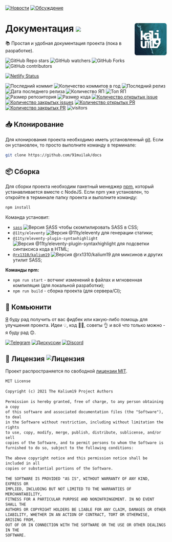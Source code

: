 [![Новости](https://img.shields.io/badge/объявления-277a8c?logo=github)](https://github.com/91muilak/docs/discussions/3)
[![Обсуждение](https://img.shields.io/badge/обсуждение-000000?logo=github)](https://github.com/91muilak/docs/discussions/4)


<img title="Логотип проекта" src=".github/logo.png" alt="Logo" width="100px" align="right" /> Документация ![](https://img.shields.io/github/package-json/version/91muilak/docs?label=%20)
======
:books: Простая и удобная документация проекта (пока в разработке).

![GitHub Repo stars](https://img.shields.io/github/stars/91muilak/docs?style=social)
![GitHub watchers](https://img.shields.io/github/watchers/91muilak/docs?style=social)
![GitHub Forks](https://img.shields.io/github/forks/91muilak/docs?style=social)
![GitHub contributors](https://img.shields.io/github/contributors/91muilak/docs?style=social&logo=github)

[![Netlify Status](https://api.netlify.com/api/v1/badges/6e035f8f-ce11-4efc-a74e-bfcf220f597a/deploy-status)](https://app.netlify.com/sites/kalium19/deploys)

![Последний коммит](https://img.shields.io/github/last-commit/91muilak/docs)
![Количество коммитов в год](https://img.shields.io/github/commit-activity/y/91muilak/docs)
![Последний релиз](https://img.shields.io/github/v/release/91muilak/docs)
![Дата последнего релиза](https://img.shields.io/github/release-date/91muilak/docs)
![Количество ЯП](https://img.shields.io/github/languages/count/91muilak/docs?color=fff)
![Топ ЯП](https://img.shields.io/github/languages/top/91muilak/docs?color=C76494)
![Размер репозитория](https://img.shields.io/github/repo-size/91muilak/docs?color=ffb600)
![Размер кода](https://img.shields.io/github/languages/code-size/91muilak/docs)
[![Количество открытых issue](https://img.shields.io/github/issues-raw/91muilak/docs)
![Количество закрытых issues](https://img.shields.io/github/issues-closed-raw/91muilak/docs?color=354a6d)](https://github.com/91muilak/docs/issues)
[![Количество открытых PR](https://img.shields.io/github/issues-pr-raw/91muilak/docs?label=open%20PR%27s)
![Количество закрытых PR](https://img.shields.io/github/issues-pr-closed-raw/91muilak/docs?label=closed%20PR%27s)](https://github.com/91muilak/docs/pulls)
![visitors](https://visitor-badge.laobi.icu/badge?page_id=91muilak.kalium19)

## 📥 Клонирование
Для клонирования проекта необходимо иметь установленный [git](https://git-scm.com/downloads). Если он установлен, то просто выполните команду в терминале:
```bash
git clone https://github.com/91muilak/docs
```
## 📦 Сборка
Для сборки проекта необходим пакетный менеджер [npm](https://nodejs.org/en/download/), который устанавливается вместе с NodeJS. Если npm уже установлен, то откройте в терминале папку проекта и выполните команду:
```bash
npm install
```
Команда установит:
-  [`sass`](https://www.npmjs.com/package/sass) ![Версия SASS](https://img.shields.io/github/package-json/dependency-version/91muilak/docs/dev/sass/main?label=%20) чтобы скомпилировать SASS в CSS;
- `@11ty/eleventy` ![Версия @11ty/eleventy](https://img.shields.io/github/package-json/dependency-version/91muilak/docs/dev/@11ty/eleventy/main?label=%20) для генерации статики;
- `@11ty/eleventy-plugin-syntaxhighlight` ![Версия @11ty/eleventy-plugin-syntaxhighlight](https://img.shields.io/github/package-json/dependency-version/91muilak/docs/dev/@11ty/eleventy-plugin-syntaxhighlight/main?label=%20) для подсветки синтаксиса кода в HTML;
- [`@rx1310/kalium19`](https://www.npmjs.com/package/@rx1310/kalium19) ![Версия @rx1310/kalium19](https://img.shields.io/github/package-json/dependency-version/91muilak/docs/dev/@rx1310/kalium19/main?label=%20) для миксинов и других утилит SASS;

**Команды npm:**
- `npm run start` - вотчинг изменений в файлах и мгновенная компиляция (для локальной разработки);
- `npm run build` - сборка проекта (для сервера/CI);

## 👥 Комьюнити
[Я](https://github.com/rx1310) буду рад получить от вас фидбек или какую-либо помощь для улучшения проекта. Идеи 💡, код 👩‍💻, советы 👌 и всё что только можно - я буду рад 😊.

[![Telegram](https://img.shields.io/badge/telegram-26A5E4?logo=telegram)](https://t.me/rx1310)
[![Дискуссии](https://img.shields.io/github/discussions/91muilak/docs?logo=github)](https://github.com/91muilak/docs/discussions)
[![Discord](https://img.shields.io/discord/917901779394514954?color=5865F2&label=discord&logo=discord&logoColor=fff)](https://discord.gg/fvW9mHE6)

## 📜 Лицензия ![Лицензия](https://img.shields.io/github/license/91muilak/docs?label=%20)
Проект распространяется по свободной [лицензии MIT](LICENSE).

```
MIT License

Copyright (c) 2021 The Kalium19 Project Authors

Permission is hereby granted, free of charge, to any person obtaining a copy
of this software and associated documentation files (the "Software"), to deal
in the Software without restriction, including without limitation the rights
to use, copy, modify, merge, publish, distribute, sublicense, and/or sell
copies of the Software, and to permit persons to whom the Software is
furnished to do so, subject to the following conditions:

The above copyright notice and this permission notice shall be included in all
copies or substantial portions of the Software.

THE SOFTWARE IS PROVIDED "AS IS", WITHOUT WARRANTY OF ANY KIND, EXPRESS OR
IMPLIED, INCLUDING BUT NOT LIMITED TO THE WARRANTIES OF MERCHANTABILITY,
FITNESS FOR A PARTICULAR PURPOSE AND NONINFRINGEMENT. IN NO EVENT SHALL THE
AUTHORS OR COPYRIGHT HOLDERS BE LIABLE FOR ANY CLAIM, DAMAGES OR OTHER
LIABILITY, WHETHER IN AN ACTION OF CONTRACT, TORT OR OTHERWISE, ARISING FROM,
OUT OF OR IN CONNECTION WITH THE SOFTWARE OR THE USE OR OTHER DEALINGS IN THE
SOFTWARE.
```